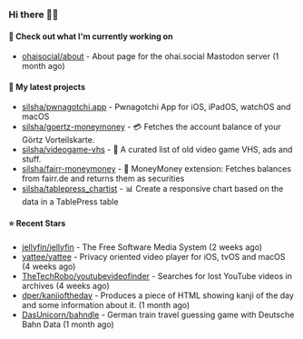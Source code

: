 ### Hi there 🦊👋

#### 👷 Check out what I'm currently working on

- [ohaisocial/about](https://github.com/ohaisocial/about) - About page for the ohai.social Mastodon server (1 month ago)

#### 🌱 My latest projects

- [silsha/pwnagotchi.app](https://github.com/silsha/pwnagotchi.app) - Pwnagotchi App for iOS, iPadOS, watchOS and macOS
- [silsha/goertz-moneymoney](https://github.com/silsha/goertz-moneymoney) - 💳 Fetches the account balance of your Görtz Vorteilskarte.
- [silsha/videogame-vhs](https://github.com/silsha/videogame-vhs) - 👾 A curated list of old video game VHS, ads and stuff.
- [silsha/fairr-moneymoney](https://github.com/silsha/fairr-moneymoney) - 💸 MoneyMoney extension: Fetches balances from fairr.de and returns them as securities
- [silsha/tablepress_chartist](https://github.com/silsha/tablepress_chartist) - 📊 Create a responsive chart based on the data in a TablePress table

#### ⭐ Recent Stars

- [jellyfin/jellyfin](https://github.com/jellyfin/jellyfin) - The Free Software Media System (2 weeks ago)
- [yattee/yattee](https://github.com/yattee/yattee) - Privacy oriented video player for iOS, tvOS and macOS (4 weeks ago)
- [TheTechRobo/youtubevideofinder](https://github.com/TheTechRobo/youtubevideofinder) - Searches for lost YouTube videos in archives (4 weeks ago)
- [dper/kanjioftheday](https://github.com/dper/kanjioftheday) - Produces a piece of HTML showing kanji of the day and some information about it. (1 month ago)
- [DasUnicorn/bahndle](https://github.com/DasUnicorn/bahndle) - German train travel guessing game with Deutsche Bahn Data (1 month ago)
